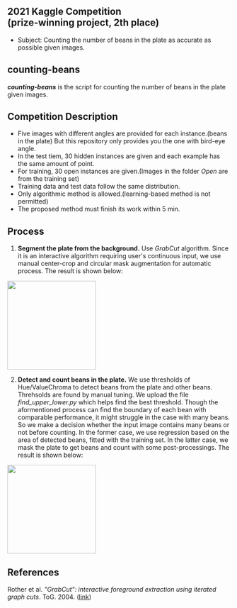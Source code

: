 ## 2021 Kaggle Competition <br/>(prize-winning project, 2th place)
- Subject: Counting the number of beans in the plate as accurate as possible given images.

## counting-beans
<strong>_counting-beans_</strong> is the script for counting the number of beans in the plate given images.

## Competition Description
- Five images with different angles are provided for each instance.(beans in the plate) But this repository only provides you the one with bird-eye angle.
- In the test tiem, 30 hidden instances are given and each example has the same amount of point. 
- For training, 30 open instances are given.(Images in the folder _Open_ are from the training set)
- Training data and test data follow the same distribution.
- Only algorithmic method is allowed.(learning-based method is not permitted)
- The proposed method must finish its work within 5 min.

## Process
1. <strong>Segment the plate from the background.</strong> Use _GrabCut_ algorithm. Since it is an interactive algorithm requiring user's continuous input, we use manual center-crop and circular mask augmentation for automatic process. The result is shown below:<br/>
<img src="./Image/example1.jpg" width="200" height="200" />
  
2. <strong>Detect and count beans in the plate.</strong> We use thresholds of Hue/ValueChroma to detect beans from the plate and other beans. Threhsolds are found by manual tuning. We upload the file _find_upper_lower.py_ which helps find the best threshold. Though the aformentioned process can find the boundary of each bean with comparable performance, it might struggle in the case with many beans. So we make a decision whether the input image contains many beans or not before counting. In the former case, we use regression based on the area of detected beans, fitted with the training set. In the latter case, we mask the plate to get beans and count with some post-processings. The result is shown below:<br/>
<img src="./Image/example2.png" width="200" height="200" />
  
## References
Rother et al. _"GrabCut": interactive foreground extraction using iterated graph cuts_. ToG. 2004. ([link](https://cvg.ethz.ch/teaching/cvl/2012/grabcut-siggraph04.pdf))
  
  
 
